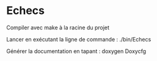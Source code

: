 # Echecs

Compiler avec make à la racine du projet

Lancer en exécutant la ligne de commande : ./bin/Echecs

Générer la documentation en tapant : doxygen Doxycfg 